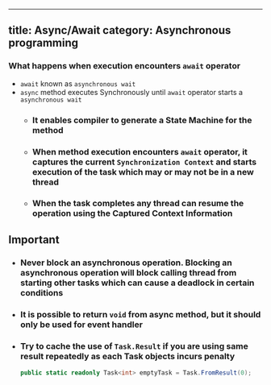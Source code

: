 ---
title: Async/Await
category: Asynchronous programming
----

### What happens when execution encounters `await` operator
- `await` known as `asynchronous wait`
- `async` method executes Synchronously until `await` operator starts a `asynchronous wait`
	- ### It enables compiler to generate a State Machine for the method
	- ### When method execution encounters `await` operator, it captures the current `Synchronization Context` and starts execution of the task which may or may not be in a new thread
	- ### When the task completes any thread can resume the operation using the Captured Context Information

## Important
- ### Never block an asynchronous operation. Blocking an asynchronous operation will block calling thread from starting other tasks which can cause a deadlock in certain conditions
- ### It is possible to return `void` from async method, but it should only be used for event handler
- ### Try to cache the use of `Task.Result` if you are using same result repeatedly as each Task objects incurs penalty
	```csharp
	public static readonly Task<int> emptyTask = Task.FromResult(0);
	```
